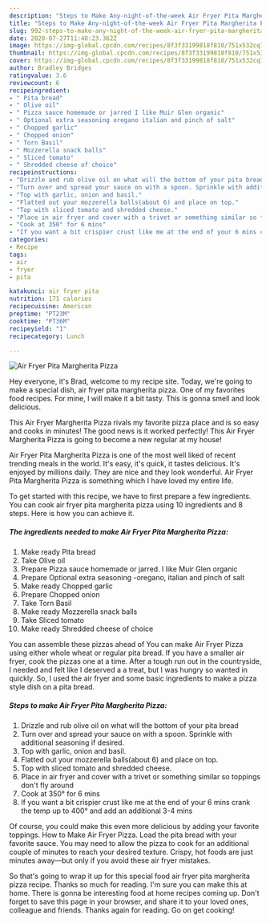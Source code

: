 ```yaml
---
description: "Steps to Make Any-night-of-the-week Air Fryer Pita Margherita Pizza"
title: "Steps to Make Any-night-of-the-week Air Fryer Pita Margherita Pizza"
slug: 992-steps-to-make-any-night-of-the-week-air-fryer-pita-margherita-pizza
date: 2020-07-27T11:48:23.362Z
image: https://img-global.cpcdn.com/recipes/8f3f33199818f810/751x532cq70/air-fryer-pita-margherita-pizza-recipe-main-photo.jpg
thumbnail: https://img-global.cpcdn.com/recipes/8f3f33199818f810/751x532cq70/air-fryer-pita-margherita-pizza-recipe-main-photo.jpg
cover: https://img-global.cpcdn.com/recipes/8f3f33199818f810/751x532cq70/air-fryer-pita-margherita-pizza-recipe-main-photo.jpg
author: Bradley Bridges
ratingvalue: 3.6
reviewcount: 6
recipeingredient:
- " Pita bread"
- " Olive oil"
- " Pizza sauce homemade or jarred I like Muir Glen organic"
- " Optional extra seasoning oregano italian and pinch of salt"
- " Chopped garlic"
- " Chopped onion"
- " Torn Basil"
- " Mozzerella snack balls"
- " Sliced tomato"
- " Shredded cheese of choice"
recipeinstructions:
- "Drizzle and rub olive oil on what will the bottom of your pita bread"
- "Turn over and spread your sauce on with a spoon. Sprinkle with additional seasoning if desired."
- "Top with garlic, onion and basil."
- "Flatted out your mozzerella balls(about 6) and place on top."
- "Top with sliced tomato and shredded cheese."
- "Place in air fryer and cover with a trivet or something similar so toppings don&#39;t fly around"
- "Cook at 350° for 6 mins"
- "If you want a bit crispier crust like me at the end of your 6 mins crank the temp up to 400° and add an additional 3-4 mins"
categories:
- Recipe
tags:
- air
- fryer
- pita

katakunci: air fryer pita 
nutrition: 171 calories
recipecuisine: American
preptime: "PT23M"
cooktime: "PT36M"
recipeyield: "1"
recipecategory: Lunch

---
```



![Air Fryer Pita Margherita Pizza](https://img-global.cpcdn.com/recipes/8f3f33199818f810/751x532cq70/air-fryer-pita-margherita-pizza-recipe-main-photo.jpg)

Hey everyone, it's Brad, welcome to my recipe site. Today, we're going to make a special dish, air fryer pita margherita pizza. One of my favorites food recipes. For mine, I will make it a bit tasty. This is gonna smell and look delicious.

This Air Fryer Margherita Pizza rivals my favorite pizza place and is so easy and cooks in minutes! The good news is it worked perfectly! This Air Fryer Margherita Pizza is going to become a new regular at my house!

Air Fryer Pita Margherita Pizza is one of the most well liked of recent trending meals in the world. It's easy, it's quick, it tastes delicious. It's enjoyed by millions daily. They are nice and they look wonderful. Air Fryer Pita Margherita Pizza is something which I have loved my entire life.


To get started with this recipe, we have to first prepare a few ingredients. You can cook air fryer pita margherita pizza using 10 ingredients and 8 steps. Here is how you can achieve it.

<!--inarticleads1-->

##### The ingredients needed to make Air Fryer Pita Margherita Pizza:

1. Make ready  Pita bread
1. Take  Olive oil
1. Prepare  Pizza sauce homemade or jarred. I like Muir Glen organic
1. Prepare  Optional extra seasoning -oregano, italian and pinch of salt
1. Make ready  Chopped garlic
1. Prepare  Chopped onion
1. Take  Torn Basil
1. Make ready  Mozzerella snack balls
1. Take  Sliced tomato
1. Make ready  Shredded cheese of choice


You can assemble these pizzas ahead of You can make Air Fryer Pizza using either whole wheat or regular pita bread. If you have a smaller air fryer, cook the pizzas one at a time. After a tough run out in the countryside, I needed and felt like I deserved a a treat, but I was hungry so wanted in quickly. So, I used the air fryer and some basic ingredients to make a pizza style dish on a pita bread. 

<!--inarticleads2-->

##### Steps to make Air Fryer Pita Margherita Pizza:

1. Drizzle and rub olive oil on what will the bottom of your pita bread
1. Turn over and spread your sauce on with a spoon. Sprinkle with additional seasoning if desired.
1. Top with garlic, onion and basil.
1. Flatted out your mozzerella balls(about 6) and place on top.
1. Top with sliced tomato and shredded cheese.
1. Place in air fryer and cover with a trivet or something similar so toppings don&#39;t fly around
1. Cook at 350° for 6 mins
1. If you want a bit crispier crust like me at the end of your 6 mins crank the temp up to 400° and add an additional 3-4 mins


Of course, you could make this even more delicious by adding your favorite toppings. How to Make Air Fryer Pizza. Load the pita bread with your favorite sauce. You may need to allow the pizza to cook for an additional couple of minutes to reach your desired texture. Crispy, hot foods are just minutes away—but only if you avoid these air fryer mistakes. 

So that's going to wrap it up for this special food air fryer pita margherita pizza recipe. Thanks so much for reading. I'm sure you can make this at home. There is gonna be interesting food at home recipes coming up. Don't forget to save this page in your browser, and share it to your loved ones, colleague and friends. Thanks again for reading. Go on get cooking!
